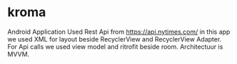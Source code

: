 # kroma

Android Application Used Rest Api from https://api.nytimes.com/ in this app we used XML for layout beside RecyclerView and RecyclerView Adapter.
For Api calls we used view model and ritrofit beside room.
Architectuur is MVVM.
